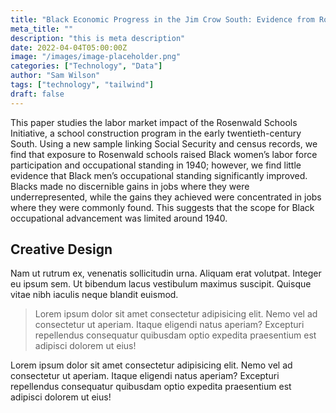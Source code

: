 ```yaml
---
title: "Black Economic Progress in the Jim Crow South: Evidence from Rosenwald Schools"
meta_title: ""
description: "this is meta description"
date: 2022-04-04T05:00:00Z
image: "/images/image-placeholder.png"
categories: ["Technology", "Data"]
author: "Sam Wilson"
tags: ["technology", "tailwind"]
draft: false
---
```


This paper studies the labor market impact of the Rosenwald Schools Initiative, a school construction program in the early twentieth-century South. Using a new sample linking Social Security and census records, we find that exposure to Rosenwald schools raised Black women’s labor force participation and occupational standing in 1940; however, we find little evidence that Black men’s occupational standing significantly improved. Blacks made no discernible gains in jobs where they were underrepresented, while the gains they achieved were concentrated in jobs where they were commonly found. This suggests that the scope for Black occupational advancement was limited around 1940.


## Creative Design

Nam ut rutrum ex, venenatis sollicitudin urna. Aliquam erat volutpat. Integer eu ipsum sem. Ut bibendum lacus vestibulum maximus suscipit. Quisque vitae nibh iaculis neque blandit euismod.

> Lorem ipsum dolor sit amet consectetur adipisicing elit. Nemo vel ad consectetur ut aperiam. Itaque eligendi natus aperiam? Excepturi repellendus consequatur quibusdam optio expedita praesentium est adipisci dolorem ut eius!

Lorem ipsum dolor sit amet consectetur adipisicing elit. Nemo vel ad consectetur ut aperiam. Itaque eligendi natus aperiam? Excepturi repellendus consequatur quibusdam optio expedita praesentium est adipisci dolorem ut eius!
